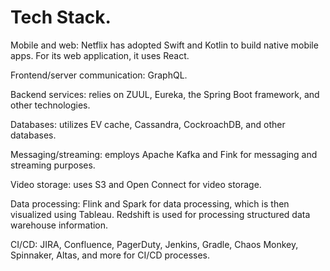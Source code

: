 # Tech Stack. 
 

Mobile and web: Netflix has adopted Swift and Kotlin to build native mobile apps. For its web application, it uses React. 
 
Frontend/server communication: GraphQL. 
 
Backend services: relies on ZUUL, Eureka, the Spring Boot framework, and other technologies. 
 
Databases: utilizes EV cache, Cassandra, CockroachDB, and other databases. 
 
Messaging/streaming: employs Apache Kafka and Fink for messaging and streaming purposes. 
 
Video storage: uses S3 and Open Connect for video storage. 
 
Data processing: Flink and Spark for data processing, which is then visualized using Tableau. Redshift is used for processing structured data warehouse information. 
 
CI/CD: JIRA, Confluence, PagerDuty, Jenkins, Gradle, Chaos Monkey, Spinnaker, Altas, and more for CI/CD processes. 

